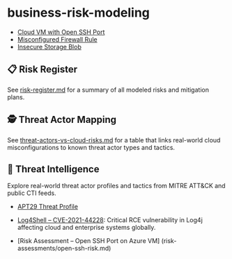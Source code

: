 # business-risk-modeling
- [Cloud VM with Open SSH Port](examples/cloud-vuln-risk.md)
- [Misconfigured Firewall Rule](examples/misconfigured-firewall.md)
- [Insecure Storage Blob](examples/insecure-storage-risk.md)
## 📋 Risk Register
See [risk-register.md](risk-register.md) for a summary of all modeled risks and mitigation plans.
## 🕵️ Threat Actor Mapping
See [threat-actors-vs-cloud-risks.md](threat-actors-vs-cloud-risks.md) for a table that links real-world cloud misconfigurations to known threat actor types and tactics.
## 🧠 Threat Intelligence

Explore real-world threat actor profiles and tactics from MITRE ATT&CK and public CTI feeds.

- [APT29 Threat Profile](threat-intelligence/apt29.md)

- [Log4Shell – CVE-2021-44228](cve-research/log4shell-cve.md): Critical RCE vulnerability in Log4j affecting cloud and enterprise systems globally.
- [Risk Assessment – Open SSH Port on Azure VM] (risk-assessments/open-ssh-risk.md) 
